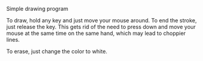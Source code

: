 Simple drawing program

To draw, hold any key and just move your mouse around.
To end the stroke, just release the key. This gets rid 
of the need to press down and move your mouse at the 
same time on the same hand, which may lead to choppier 
lines.

To erase, just change the color to white. 
